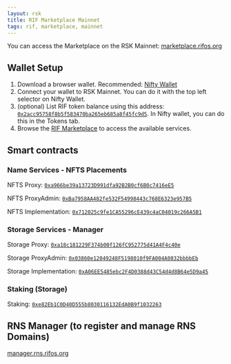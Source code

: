 ```yaml
---
layout: rsk
title: RIF Marketplace Mainnet
tags: rif, marketplace, mainnet
---
```


You can access the Marketplace on the RSK Mainnet: [marketplace.rifos.org](https://marketplace.rifos.org/)

## Wallet Setup

1. Download a browser wallet. Recommended: [Nifty Wallet](https://chrome.google.com/webstore/detail/nifty-wallet/jbdaocneiiinmjbjlgalhcelgbejmnid)
2. Connect your wallet to RSK Mainnet. You can do it with the top left selector on Nifty Wallet.
3. (optional) List RIF token balance using this address: [`0x2acc95758f8b5f583470ba265eb685a8f45fc9d5`](https://explorer.rsk.co/address/0x2acc95758f8b5f583470ba265eb685a8f45fc9d5). In Nifty wallet, you can do this in the Tokens tab.
4. Browse the [RIF Marketplace](https://marketplace.rifos.org) to access the available services.

## Smart contracts

### Name Services - NFTS Placements

NFTS Proxy: [`0xa966be39a13723D991dfa92B2B0cf6B0c7416eE5`](https://explorer.rsk.co/address/0xa966be39a13723d991dfa92b2b0cf6b0c7416ee5)

NFTS ProxyAdmin:  [`0xBa7958AA482fe532F54998443c768E6323e957B5`](https://explorer.rsk.co/address/0xba7958aa482fe532f54998443c768e6323e957b5)

NFTS Implementation:  [`0x712025c9fe1CA55296cE439c4aC04019c266A5B1`](https://explorer.rsk.co/address/0x712025c9fe1ca55296ce439c4ac04019c266a5b1)



### Storage Services - Manager
Storage Proxy: [`0xa18c181229F374b00f126fC952775d41A4F4c40e`](https://explorer.testnet.rsk.co/address/0xa18c181229F374b00f126fC952775d41A4F4c40e)

Storage ProxyAdmin:  [`0x03860e12049248F5198010f9FA004A0832bbbbEb`](https://explorer.testnet.rsk.co/address/0x03860e12049248F5198010f9FA004A0832bbbbEb)

Storage Implementation:  [`0xA06EE5485ebc2F4D0388d43C54d4d8B64e5D9a45`](https://explorer.testnet.rsk.co/address/0xA06EE5485ebc2F4D0388d43C54d4d8B64e5D9a45)

###  Staking (Storage)
Staking: [`0xe82Eb1C0D40D555b8030116132EdA0B9f1032263`](https://explorer.testnet.rsk.co/address/0xe82Eb1C0D40D555b8030116132EdA0B9f1032263)



## RNS Manager (to register and manage RNS Domains)

[manager.rns.rifos.org](https://manager.rns.rifos.org/)
